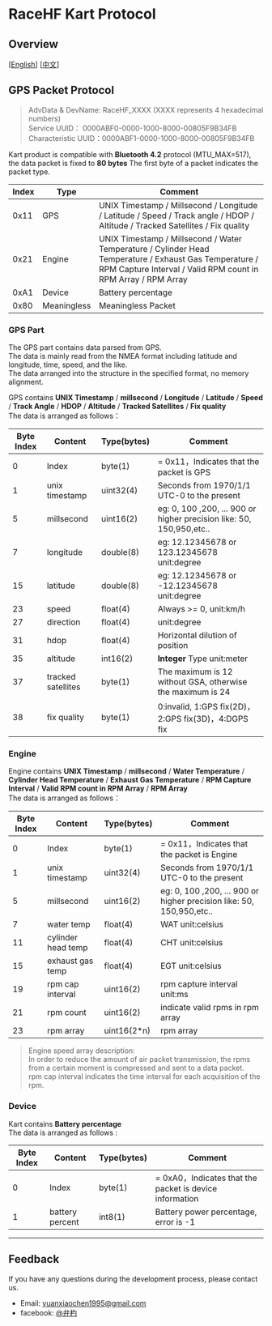 # RaceHF Kart Protocol

## Overview

\[[English](README.md)\]
[[中文](README_zh.md)\]

## GPS Packet Protocol

> AdvData & DevName:   RaceHF_XXXX (XXXX represents 4 hexadecimal numbers)  
> Service UUID：       0000ABF0-0000-1000-8000-00805F9B34FB  
> Characteristic UUID：0000ABF1-0000-1000-8000-00805F9B34FB

Kart product is compatible with **Bluetooth 4.2** protocol (MTU_MAX=517),
the data packet is fixed to **80 bytes** The first byte of a packet indicates the packet type.

Index | Type        | Comment
---   | ---         | ---
0x11  | GPS         | UNIX Timestamp / Millsecond  / Longitude / Latitude / Speed / Track angle / HDOP / Altitude / Tracked Satellites / Fix quality
0x21  | Engine      | UNIX Timestamp / Millsecond  / Water Temperature / Cylinder Head Temperature / Exhaust Gas Temperature / RPM Capture Interval / Valid RPM count in RPM Array / RPM Array
0xA1  | Device      | Battery percentage
0x80  | Meaningless | Meaningless Packet

### GPS Part

The GPS part contains data parsed from GPS.  
The data is mainly read from the NMEA format including latitude and longitude, time, speed, and the like.  
The data arranged into the structure in the specified format, no memory alignment.

GPS contains **UNIX Timestamp** / **millsecond**  / **Longitude** / **Latitude** / **Speed** / **Track Angle** / **HDOP** / **Altitude** / **Tracked Satellites**  / **Fix quality**  
The data is arranged as follows：

Byte Index | Content             | Type(bytes) | Comment
---        | ---                 | ---         | ---
0          | Index               | byte(1)     | = 0x11，Indicates that the packet is GPS
1          | unix timestamp      | uint32(4)   | Seconds from 1970/1/1 UTC-0 to the present
5          | millsecond          | uint16(2)   | eg: 0, 100 ,200, ... 900 or higher precision like: 50, 150,950,etc..
7          | longitude           | double(8)   | eg: 12.12345678 or 123.12345678 unit:degree
15         | latitude            | double(8)   | eg: 12.12345678 or -12.12345678 unit:degree
23         | speed               | float(4)    | Always >= 0, unit:km/h
27         | direction           | float(4)    | unit:degree
31         | hdop                | float(4)    | Horizontal dilution of position
35         | altitude            | int16(2)    | **Integer** Type unit:meter
37         | tracked satellites  | byte(1)     | The maximum is 12 without GSA, otherwise the maximum is 24
38         | fix quality         | byte(1)     | 0:invalid, 1:GPS fix(2D)，2:GPS fix(3D)，4:DGPS fix

### Engine

Engine contains **UNIX Timestamp** / **millsecond**  / **Water Temperature** / **Cylinder Head Temperature** / **Exhaust Gas Temperature** / **RPM Capture Interval** / **Valid RPM count in RPM Array** / **RPM Array**  
The data is arranged as follows：

Byte Index | Content             | Type(bytes) | Comment
---        | ---                 | ---         | ---
0          | Index               | byte(1)     | = 0x11，Indicates that the packet is Engine
1          | unix timestamp      | uint32(4)   | Seconds from 1970/1/1 UTC-0 to the present
5          | millsecond          | uint16(2)   | eg: 0, 100 ,200, ... 900 or higher precision like: 50, 150,950,etc..
7          | water temp          | float(4)    | WAT unit:celsius
11         | cylinder head temp  | float(4)    | CHT unit:celsius
15         | exhaust gas temp    | float(4)    | EGT unit:celsius
19         | rpm cap interval    | uint16(2)   | rpm capture interval unit:ms
21         | rpm count           | uint16(2)   | indicate valid rpms in rpm array
23         | rpm array           | uint16(2*n) | rpm array

> Engine speed array description:  
> In order to reduce the amount of air packet transmission, the rpms from a certain moment is compressed and sent to a data packet.  
> rpm cap interval indicates the time interval for each acquisition of the rpm.

### Device

Kart contains **Battery percentage**  
The data is arranged as follows :

Byte Index | Content             | Type(bytes) | Comment
---        | ---                 | ---         | ---
0          | Index               | byte(1)     | = 0xA0，Indicates that the packet is device information
1          | battery percent     | int8(1)     | Battery power percentage, error is -1

***

## Feedback

If you have any questions during the development process, please contact us.

- Email: [yuanxiaochen1995@gmail.com](yuanxiaochen1995@gmail.com)
- facebook: [@弁杓](https://www.facebook.com/profile.php?id=100015307727134)
